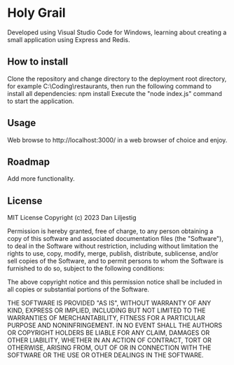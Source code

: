 # Holy Grail
Developed using Visual Studio Code for Windows, learning about creating a small application using Express and Redis.
## How to install
Clone the repository and change directory to the deployment root directory, for example C:\Coding\restaurants, then run the following command to install all dependencies:
npm install
Execute the "node index.js" command to start the application.
## Usage
Web browse to http://localhost:3000/ in a web browser of choice and enjoy.
## Roadmap
Add more functionality.
## License
MIT License
Copyright (c) 2023 Dan Liljestig

Permission is hereby granted, free of charge, to any person obtaining a copy of this software and associated documentation files (the "Software"), to deal in the Software without restriction, including without limitation the rights to use, copy, modify, merge, publish, distribute, sublicense, and/or sell copies of the Software, and to permit persons to whom the Software is furnished to do so, subject to the following conditions:

The above copyright notice and this permission notice shall be included in all copies or substantial portions of the Software.

THE SOFTWARE IS PROVIDED "AS IS", WITHOUT WARRANTY OF ANY KIND, EXPRESS OR IMPLIED, INCLUDING BUT NOT LIMITED TO THE WARRANTIES OF MERCHANTABILITY, FITNESS FOR A PARTICULAR PURPOSE AND NONINFRINGEMENT. IN NO EVENT SHALL THE AUTHORS OR COPYRIGHT HOLDERS BE LIABLE FOR ANY CLAIM, DAMAGES OR OTHER LIABILITY, WHETHER IN AN ACTION OF CONTRACT, TORT OR OTHERWISE, ARISING FROM, OUT OF OR IN CONNECTION WITH THE SOFTWARE OR THE USE OR OTHER DEALINGS IN THE SOFTWARE.